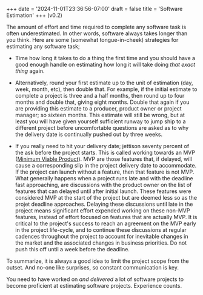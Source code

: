 +++
date = '2024-11-01T23:36:56-07:00'
draft = false 
title = 'Software Estimation'
+++
(v0.2)

The amount of effort and time required to complete any software task is often underestimated. In other words, software always takes longer than you think. Here are some (somewhat tongue-in-cheek) strategies for estimating any software task;

* Time how long it takes to do a thing the first time and you should have a good enough handle on estimating how long it will take doing *that exact thing* again.

* Alternatively, round your first estimate up to the unit of estimation (day, week, month, etc), then double that. For example, if the initial estimate to complete a project is three and a half months, then round up to four months and double that, giving eight months. Double that again if you are providing this estimate to a producer, product owner or project manager; so sixteen months. This estimate will still be wrong, but at least you will have given yourself sufficient runway to jump ship to a different project before uncomfortable questions are asked as to why the delivery date is continually pushed out by three weeks.

* If you really need to hit your delivery date; jettison seventy percent of the ask before the project starts. This is called working towards an MVP ([Minimum Viable Product](https://en.wikipedia.org/wiki/Minimum_viable_product)). MVP are those features that, if delayed, will cause a corresponding slip in the project delivery date to accommodate. If the project can launch without a feature, then that feature is not MVP. What generally happens when a project runs late and with the deadline fast approaching, are discussions with the product owner on the list of features that can delayed until after initial launch. These features were considered MVP at the start of the project but are deemed less so as the projet deadline approaches. Delaying these discussions until late in the project means significant effort expended working on these non-MVP features, instead of effort focused on features that are actually MVP. It is critical to the project's success to reach an agreement on the MVP early in the project life-cycle, and to continue these discussions at regular cadences throughout the project to account for inevitable changes in the market and the associated changes in business priorities. Do not push this off until a week before the deadline.

To summarize, it is always a good idea to limit the project scope from the outset. And no-one like surprises, so constant communication is key.

You need to have worked on *and delivered* a lot of software projects to become proficient at estimating software projects. Experience counts.

<!-- A difference between junior and senior software engineer, besides the amount of code written, is a senior engineer spends less time designing and developing code and more time communicating. Developing an understanding of the market and business and market eases communicating with other groups in the organizaiton understanding the business ask time understanding the business important to spend time understanding what is needed versus what is being asked for as well as any ramifications.  -->
